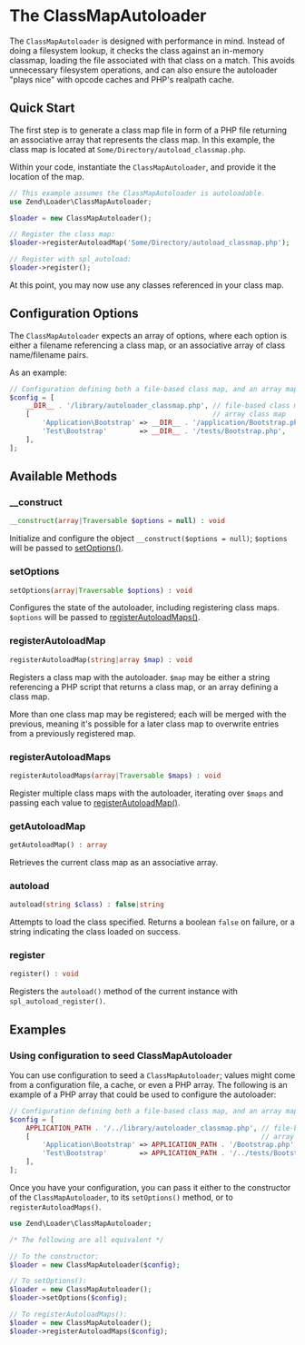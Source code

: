 # The ClassMapAutoloader

The `ClassMapAutoloader` is designed with performance in mind. Instead of doing
a filesystem lookup, it checks the class against an in-memory classmap, loading
the file associated with that class on a match.  This avoids unnecessary
filesystem operations, and can also ensure the autoloader "plays nice" with
opcode caches and PHP's realpath cache.

## Quick Start

The first step is to generate a class map file in form of a PHP file returning an
associative array that represents the class map. In this example, the class map
is located at `Some/Directory/autoload_classmap.php`.

Within your code, instantiate the `ClassMapAutoloader`, and provide it the
location of the map.

```php
// This example assumes the ClassMapAutoloader is autoloadable.
use Zend\Loader\ClassMapAutoloader;

$loader = new ClassMapAutoloader();

// Register the class map:
$loader->registerAutoloadMap('Some/Directory/autoload_classmap.php');

// Register with spl_autoload:
$loader->register();
```

At this point, you may now use any classes referenced in your class map.

## Configuration Options

The `ClassMapAutoloader` expects an array of options, where each option is
either a filename referencing a class map, or an associative array of class
name/filename pairs.

As an example:

```php
// Configuration defining both a file-based class map, and an array map
$config = [
    __DIR__ . '/library/autoloader_classmap.php', // file-based class map
    [                                             // array class map
        'Application\Bootstrap' => __DIR__ . '/application/Bootstrap.php',
        'Test\Bootstrap'        => __DIR__ . '/tests/Bootstrap.php',
    ],
];
```

## Available Methods

### \_\_construct

```php
__construct(array|Traversable $options = null) : void
```

Initialize and configure the object `__construct($options = null)`; `$options`
will be passed to [setOptions()](#setoptions).

### setOptions

```php
setOptions(array|Traversable $options) : void
```

Configures the state of the autoloader, including registering class maps.
`$options` will be passed to [registerAutoloadMaps()](#registerautoloadmaps).

### registerAutoloadMap

```php
registerAutoloadMap(string|array $map) : void
```

Registers a class map with the autoloader. `$map` may be either a string
referencing a PHP script that returns a class map, or an array defining a class
map.

More than one class map may be registered; each will be merged with the
previous, meaning it's possible for a later class map to overwrite entries from
a previously registered map.

### registerAutoloadMaps

```php
registerAutoloadMaps(array|Traversable $maps) : void
```

Register multiple class maps with the autoloader, iterating over `$maps` and
passing each value to [registerAutoloadMap()](#registerautoloadmap).

### getAutoloadMap

```php
getAutoloadMap() : array
```

Retrieves the current class map as an associative array.

### autoload

```php
autoload(string $class) : false|string
```

Attempts to load the class specified. Returns a boolean `false` on failure, or a
string indicating the class loaded on success.

### register

```php
register() : void
```

Registers the `autoload()` method of the current instance with
`spl_autoload_register()`.

## Examples

### Using configuration to seed ClassMapAutoloader

You can use configuration to seed a `ClassMapAutoloader`; values might come from
a configuration file, a cache, or even a PHP array.  The following is an example
of a PHP array that could be used to configure the autoloader:

```php
// Configuration defining both a file-based class map, and an array map
$config = [
    APPLICATION_PATH . '/../library/autoloader_classmap.php', // file-based class map
    [                                                         // array class map
        'Application\Bootstrap' => APPLICATION_PATH . '/Bootstrap.php',
        'Test\Bootstrap'        => APPLICATION_PATH . '/../tests/Bootstrap.php',
    ],
];
```

Once you have your configuration, you can pass it either to the constructor of
the `ClassMapAutoloader`, to its `setOptions()` method, or to
`registerAutoloadMaps()`.

```php
use Zend\Loader\ClassMapAutoloader;

/* The following are all equivalent */

// To the constructor:
$loader = new ClassMapAutoloader($config);

// To setOptions():
$loader = new ClassMapAutoloader();
$loader->setOptions($config);

// To registerAutoloadMaps():
$loader = new ClassMapAutoloader();
$loader->registerAutoloadMaps($config);
```

